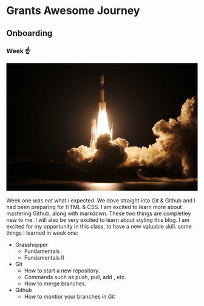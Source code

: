 # Grants Awesome Journey 
##  Onboarding 
### Week ☝️ 

![wedding](img/rocket.jpeg)



 Week one *was not* what i expected. We dove straight into Git & Github and I had been preparing for HTML & CSS.
  I am excited to learn more about mastering Github, along with markdown. These two things are completley new to me. I will also be very excited to learn about styling this blog. I am excited for my opportunity in this class, to have a new valuable skill. some things I learned in week one:
* Grasshopper
  * Fundamentals
  * Fundamentals II
* Git
  * How to start a new repository.
  * Commands such as push, pull, add , etc.
  * How to merge branches.
* Github
  * How to montior your branches in Git
  







